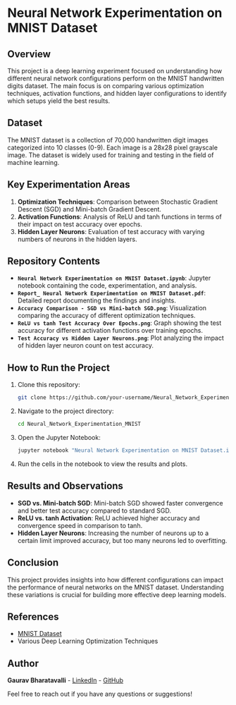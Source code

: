 # Neural Network Experimentation on MNIST Dataset

## Overview
This project is a deep learning experiment focused on understanding how different neural network configurations perform on the MNIST handwritten digits dataset. The main focus is on comparing various optimization techniques, activation functions, and hidden layer configurations to identify which setups yield the best results.

## Dataset
The MNIST dataset is a collection of 70,000 handwritten digit images categorized into 10 classes (0-9). Each image is a 28x28 pixel grayscale image. The dataset is widely used for training and testing in the field of machine learning.

## Key Experimentation Areas
1. **Optimization Techniques**: Comparison between Stochastic Gradient Descent (SGD) and Mini-batch Gradient Descent.
2. **Activation Functions**: Analysis of ReLU and tanh functions in terms of their impact on test accuracy over epochs.
3. **Hidden Layer Neurons**: Evaluation of test accuracy with varying numbers of neurons in the hidden layers.

## Repository Contents
- **`Neural Network Experimentation on MNIST Dataset.ipynb`**: Jupyter notebook containing the code, experimentation, and analysis.
- **`Report_ Neural Network Experimentation on MNIST Dataset.pdf`**: Detailed report documenting the findings and insights.
- **`Accuracy Comparison - SGD vs Mini-batch SGD.png`**: Visualization comparing the accuracy of different optimization techniques.
- **`ReLU vs tanh Test Accuracy Over Epochs.png`**: Graph showing the test accuracy for different activation functions over training epochs.
- **`Test Accuracy vs Hidden Layer Neurons.png`**: Plot analyzing the impact of hidden layer neuron count on test accuracy.

## How to Run the Project
1. Clone this repository:
    ```bash
    git clone https://github.com/your-username/Neural_Network_Experimentation_MNIST.git
    ```
2. Navigate to the project directory:
    ```bash
    cd Neural_Network_Experimentation_MNIST
    ```
3. Open the Jupyter Notebook:
    ```bash
    jupyter notebook "Neural Network Experimentation on MNIST Dataset.ipynb"
    ```
4. Run the cells in the notebook to view the results and plots.

## Results and Observations
- **SGD vs. Mini-batch SGD**: Mini-batch SGD showed faster convergence and better test accuracy compared to standard SGD.
- **ReLU vs. tanh Activation**: ReLU achieved higher accuracy and convergence speed in comparison to tanh.
- **Hidden Layer Neurons**: Increasing the number of neurons up to a certain limit improved accuracy, but too many neurons led to overfitting.

## Conclusion
This project provides insights into how different configurations can impact the performance of neural networks on the MNIST dataset. Understanding these variations is crucial for building more effective deep learning models.

## References
- [MNIST Dataset](http://yann.lecun.com/exdb/mnist/)
- Various Deep Learning Optimization Techniques

## Author
**Gaurav Bharatavalli** - [LinkedIn](https://www.linkedin.com/in/gaurav-b-r/) - [GitHub](https://github.com/Gaurav-B-R/)

Feel free to reach out if you have any questions or suggestions!

